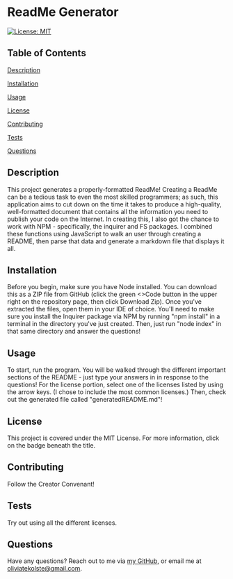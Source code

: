 # ReadMe Generator

[![License: MIT](https://img.shields.io/badge/License-MIT-yellow.svg)](https://opensource.org/licenses/MIT)

## Table of Contents
[Description](#Description)

[Installation](#Installation)

[Usage](#Usage)

[License](#License)

[Contributing](#Contributing)

[Tests](#Tests)

[Questions](#Questions)

## Description
This project generates a properly-formatted ReadMe! Creating a ReadMe can be a tedious task to even the most skilled programmers; as such, this application aims to cut down on the time it takes to produce a high-quality, well-formatted document that contains all the information you need to publish your code on the Internet. In creating this, I also got the chance to work with NPM - specifically, the inquirer and FS packages. I combined these functions using JavaScript to walk an user through creating a README, then parse that data and generate a markdown file that displays it all.

## Installation
Before you begin, make sure you have Node installed. You can download this as a ZIP file from GitHub (click the green <>Code button in the upper right on the repository page, then click Download Zip). Once you've extracted the files, open them in your IDE of choice. You'll need to make sure you install the Inquirer package via NPM by running "npm install" in a terminal in the directory you've just created. Then, just run "node index" in that same directory and answer the questions!

## Usage
To start, run the program. You will be walked through the different important sections of the README - just type your answers in in response to the questions! For the license portion, select one of the licenses listed by using the arrow keys. (I chose to include the most common licenses.) Then, check out the generated file called "generatedREADME.md"!

## License
This project is covered under the MIT License. For more information, click on the badge beneath the title.

## Contributing
Follow the Creator Convenant!

## Tests
Try out using all the different licenses.


## Questions
Have any questions? Reach out to me via [my GitHub](github.com/otekolste), or email me at oliviatekolste@gmail.com.
    